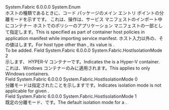 <Type Name="HostIsolationMode" FullName="System.Fabric.HostIsolationMode">
  <TypeSignature Language="C#" Value="public enum HostIsolationMode" />
  <TypeSignature Language="ILAsm" Value=".class public auto ansi sealed HostIsolationMode extends System.Enum" />
  <TypeSignature Language="DocId" Value="T:System.Fabric.HostIsolationMode" />
  <TypeSignature Language="VB.NET" Value="Public Enum HostIsolationMode" />
  <TypeSignature Language="F#" Value="type HostIsolationMode = " />
  <AssemblyInfo>
    <AssemblyName>System.Fabric</AssemblyName>
    <AssemblyVersion>6.0.0.0</AssemblyVersion>
  </AssemblyInfo>
  <Base>
    <BaseTypeName>System.Enum</BaseTypeName>
  </Base>
  <Docs>
    <summary>
      <para>
            ホストの種類であるときに、コード パッケージのメイン エントリ ポイントの分離モードを示す<see cref="F:System.Fabric.HostType.ContainerHost" />です。 <span data-ttu-id="37760-102">これは、操作は、サービス マニフェストのインポート中にコンテナー ホストでのポリシーのアプリケーション マニフェストの一部として指定します。</span><span class="sxs-lookup"><span data-stu-id="37760-102">This is specified as part of container host policies in application manifest while importing service manifest.</span></span>
            </para>
      <remarks>
            <span data-ttu-id="37760-103">ホスト入力以外の<see cref="F:System.Fabric.HostType.ContainerHost" />、その値は<see cref="F:System.Fabric.HostIsolationMode.None" />します。</span><span class="sxs-lookup"><span data-stu-id="37760-103">For host type other than <see cref="F:System.Fabric.HostType.ContainerHost" />, its value is <see cref="F:System.Fabric.HostIsolationMode.None" />.</span></span>
            </remarks>
    </summary>
    <remarks>To be added.</remarks>
  </Docs>
  <Members>
    <Member MemberName="HyperV">
      <MemberSignature Language="C#" Value="HyperV" />
      <MemberSignature Language="ILAsm" Value=".field public static literal valuetype System.Fabric.HostIsolationMode HyperV = int32(2)" />
      <MemberSignature Language="DocId" Value="F:System.Fabric.HostIsolationMode.HyperV" />
      <MemberSignature Language="VB.NET" Value="HyperV" />
      <MemberSignature Language="F#" Value="HyperV = 2" Usage="System.Fabric.HostIsolationMode.HyperV" />
      <MemberType>Field</MemberType>
      <AssemblyInfo>
        <AssemblyName>System.Fabric</AssemblyName>
        <AssemblyVersion>6.0.0.0</AssemblyVersion>
      </AssemblyInfo>
      <ReturnValue>
        <ReturnType>System.Fabric.HostIsolationMode</ReturnType>
      </ReturnValue>
      <MemberValue>2</MemberValue>
      <Docs>
        <summary>
          <para>
            <span data-ttu-id="37760-104">示します、 <see cref="F:System.Fabric.HostType.ContainerHost" /> HYPER-V コンテナーです。</span><span class="sxs-lookup"><span data-stu-id="37760-104">Indicates the <see cref="F:System.Fabric.HostType.ContainerHost" /> is a Hyper-V container.</span></span>
            <span data-ttu-id="37760-105">これは、Windows コンテナーのみに適用されます。</span><span class="sxs-lookup"><span data-stu-id="37760-105">This applies to only Windows containers.</span></span>
            </para>
        </summary>
      </Docs>
    </Member>
    <Member MemberName="None">
      <MemberSignature Language="C#" Value="None" />
      <MemberSignature Language="ILAsm" Value=".field public static literal valuetype System.Fabric.HostIsolationMode None = int32(0)" />
      <MemberSignature Language="DocId" Value="F:System.Fabric.HostIsolationMode.None" />
      <MemberSignature Language="VB.NET" Value="None" />
      <MemberSignature Language="F#" Value="None = 0" Usage="System.Fabric.HostIsolationMode.None" />
      <MemberType>Field</MemberType>
      <AssemblyInfo>
        <AssemblyName>System.Fabric</AssemblyName>
        <AssemblyVersion>6.0.0.0</AssemblyVersion>
      </AssemblyInfo>
      <ReturnValue>
        <ReturnType>System.Fabric.HostIsolationMode</ReturnType>
      </ReturnValue>
      <MemberValue>0</MemberValue>
      <Docs>
        <summary>
          <para><span data-ttu-id="37760-106">分離モードは指定されたことを示します<see cref="T:System.Fabric.HostType" />です。</span><span class="sxs-lookup"><span data-stu-id="37760-106">Indicates isolation mode is not applicable for given <see cref="T:System.Fabric.HostType" />.</span></span></para>
        </summary>
      </Docs>
    </Member>
    <Member MemberName="Process">
      <MemberSignature Language="C#" Value="Process" />
      <MemberSignature Language="ILAsm" Value=".field public static literal valuetype System.Fabric.HostIsolationMode Process = int32(1)" />
      <MemberSignature Language="DocId" Value="F:System.Fabric.HostIsolationMode.Process" />
      <MemberSignature Language="VB.NET" Value="Process" />
      <MemberSignature Language="F#" Value="Process = 1" Usage="System.Fabric.HostIsolationMode.Process" />
      <MemberType>Field</MemberType>
      <AssemblyInfo>
        <AssemblyName>System.Fabric</AssemblyName>
        <AssemblyVersion>6.0.0.0</AssemblyVersion>
      </AssemblyInfo>
      <ReturnValue>
        <ReturnType>System.Fabric.HostIsolationMode</ReturnType>
      </ReturnValue>
      <MemberValue>1</MemberValue>
      <Docs>
        <summary>
          <para><span data-ttu-id="37760-107">既定の分離モード、<see cref="F:System.Fabric.HostType.ContainerHost" />です。</span><span class="sxs-lookup"><span data-stu-id="37760-107">The default isolation mode for a <see cref="F:System.Fabric.HostType.ContainerHost" />.</span></span></para>
        </summary>
      </Docs>
    </Member>
  </Members>
</Type>